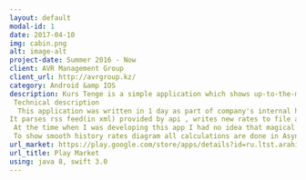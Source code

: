 ```yaml
---
layout: default
modal-id: 1
date: 2017-04-10
img: cabin.png
alt: image-alt
project-date: Summer 2016 - Now
client: AVR Management Group
client_url: http://avrgroup.kz/
category: Android &amp IOS
description: Kurs Tenge is a simple application which shows up-to-the-minute exchange rates, historical charts and includes a rates calculator. This app was the first application which I shipped to the market.
 Technical description 
  This application was written in 1 day as part of company's internal hackathon. 
It parses rss feed(in xml) provided by api , writes new rates to file and finally present them to user. 
 At the time when I was developing this app I had no idea that magical tools like reactive programming(rxJava) and retrofit with GSONs are exist(forgive me this please I was early-junior), but I remember that I tried to follow MVC pattern. So, an activity is my controller, rates are models and views are fragments.
 To show smooth history rates diagram all calculations are done in AsynkTask(now I know that there are better ways for this). 
url_market: https://play.google.com/store/apps/details?id=ru.ltst.arahis
url_title: Play Market
using: java 8, swift 3.0
---
```

